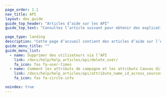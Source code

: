```yaml
---
page_order: 1.1
nav_title: API
layout: dev_guide
guide_top_header: "Articles d’aide sur les API"
guide_top_text: "Consultez l’article suivant pour obtenir des explications sur la façon dont les API peuvent impacter vos données utilisateur. <br><br> Pour en savoir plus sur l’API du REST de Braze, consultez la section <a href='/docs/api/basics/'>API</a> !"

page_type: landing
description: "Cette page d’accueil contient des articles d’aide sur l’API de Braze."
guide_menu_title: ""
guide_menu_list:
  - name: Supprimer des utilisateurs via l’API
    link: /docs/help/help_articles/api/delete_user/
    fa_icon: fas fa-user-times
  - name: Comment les attributs de campagne et les attributs Canvas diffèrent entre les sources
    link: /docs/help/help_articles/api/attribute_name_id_across_sources/
    fa_icon: fas fa-circle-info

noindex: true
---
```




